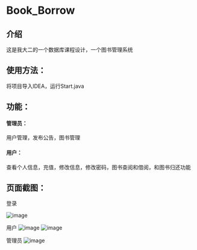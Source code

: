# Book_Borrow
## 介绍
这是我大二的一个数据库课程设计，一个图书管理系统
## 使用方法：
  将项目导入IDEA，运行Start.java
## 功能：
#### 管理员：
用户管理，发布公告，图书管理
#### 用户：
查看个人信息，充值，修改信息，修改密码，图书查阅和借阅，和图书归还功能
## 页面截图：
登录

![image](https://user-images.githubusercontent.com/60653914/121849626-247fcb80-cd1e-11eb-8251-460a1cd4960c.png)

用户
![image](https://user-images.githubusercontent.com/60653914/121849253-b3401880-cd1d-11eb-80b6-1b0d5b25bdfd.png)
![image](https://user-images.githubusercontent.com/60653914/121849265-b6d39f80-cd1d-11eb-85a4-c46a2283304c.png)

管理员
![image](https://user-images.githubusercontent.com/60653914/121849692-3f524000-cd1e-11eb-8d21-6733f26fe53f.png)
